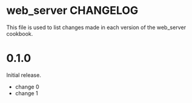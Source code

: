 # web_server CHANGELOG

This file is used to list changes made in each version of the web_server cookbook.

# 0.1.0

Initial release.

- change 0
- change 1

